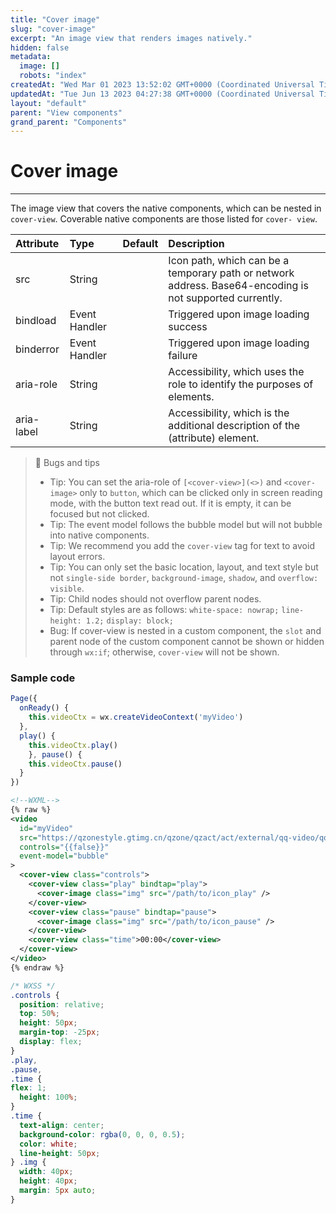 ```yaml
---
title: "Cover image"
slug: "cover-image"
excerpt: "An image view that renders images natively."
hidden: false
metadata: 
  image: []
  robots: "index"
createdAt: "Wed Mar 01 2023 13:52:02 GMT+0000 (Coordinated Universal Time)"
updatedAt: "Tue Jun 13 2023 04:27:38 GMT+0000 (Coordinated Universal Time)"
layout: "default"
parent: "View components"
grand_parent: "Components"
---
```

# Cover image 
*** 
The image view that covers the native components, which can be nested in `cover-view`. Coverable native components are those listed for `cover- view`.

| Attribute  | Type          | Default | Description                                                                                              |
| :--------- | :------------ | :------ | :------------------------------------------------------------------------------------------------------- |
| src        | String        |         | Icon path, which can be a temporary path or network address. Base64-encoding is not supported currently. |
| bindload   | Event Handler |         | Triggered upon image loading success                                                                     |
| binderror  | Event Handler |         | Triggered upon image loading failure                                                                     |
| aria-role  | String        |         | Accessibility, which uses the role to identify the purposes of elements.                                 |
| aria-label | String        |         | Accessibility, which is the additional description of the (attribute) element.                           |

> 📘 Bugs and tips
> 
> - Tip: You can set the aria-role of `[<cover-view>](<>)` and `<cover-image>` only to `button`, which can be clicked only in screen reading mode, with the button text read out. If it is empty, it can be focused but not clicked.
> - Tip: The event model follows the bubble model but will not bubble into native components.
> - Tip: We recommend you add the `cover-view` tag for text to avoid layout errors.
> - Tip: You can only set the basic location, layout, and text style but not `single-side border`, `background-image`, `shadow`, and `overflow: visible`.
> - Tip: Child nodes should not overflow parent nodes.
> - Tip: Default styles are as follows: `white-space: nowrap;` `line-height: 1.2;` `display: block;`
> - Bug: If cover-view is nested in a custom component, the `slot` and parent node of the custom component cannot be shown or hidden through `wx:if`; otherwise, `cover-view` will not be shown.

### Sample code

```javascript JavaScript
Page({
  onReady() {
    this.videoCtx = wx.createVideoContext('myVideo')
  },
  play() {
    this.videoCtx.play()
	}, pause() {
    this.videoCtx.pause()
  }
})
```
```xml
<!--WXML-->
{% raw %}
<video
  id="myVideo"
  src="https://qzonestyle.gtimg.cn/qzone/qzact/act/external/qq-video/qq-video.mp4"
  controls="{{false}}"
  event-model="bubble"
>
  <cover-view class="controls">
    <cover-view class="play" bindtap="play">
      <cover-image class="img" src="/path/to/icon_play" />
    </cover-view>
    <cover-view class="pause" bindtap="pause">
      <cover-image class="img" src="/path/to/icon_pause" />
    </cover-view>
    <cover-view class="time">00:00</cover-view>
  </cover-view>
</video>
{% endraw %}
```
```css
/* WXSS */
.controls {
  position: relative;
  top: 50%;
  height: 50px;
  margin-top: -25px;
  display: flex;
}
.play,
.pause,
.time {
flex: 1;
  height: 100%;
}
.time {
  text-align: center;
  background-color: rgba(0, 0, 0, 0.5);
  color: white;
  line-height: 50px;
} .img {
  width: 40px;
  height: 40px;
  margin: 5px auto;
}
```
